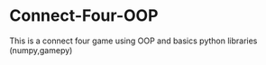 # Connect-Four-OOP
This is a connect four game using OOP and basics python libraries (numpy,gamepy)
